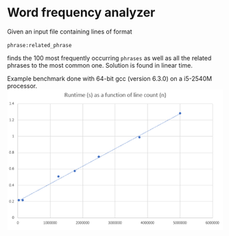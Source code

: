 # Word frequency analyzer
Given an input file containing lines of format

`phrase:related_phrase`

finds the 100 most frequently occurring `phrases` as well as all the related phrases to the most common one.
Solution is found in linear time.

Example benchmark done with 64-bit gcc (version 6.3.0) on a i5-2540M processor.
![](benchmark.png)

